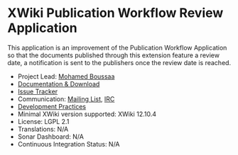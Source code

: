 # XWiki Publication Workflow Review Application

This application is an improvement of the Publication Workflow Application so that the documents published through this extension feature a review date, a notification is sent to the publishers once the review date is reached.

* Project Lead: [Mohamed Boussaa](http://www.xwiki.org/xwiki/bin/view/XWiki/mouhb)
* [Documentation & Download]()
* [Issue Tracker](https://jira.xwiki.org/browse/XAWORKFLOW)
* Communication: [Mailing List](http://dev.xwiki.org/xwiki/bin/view/Community/MailingLists), [IRC](http://dev.xwiki.org/xwiki/bin/view/Community/IRC)
* [Development Practices](http://dev.xwiki.org)
* Minimal XWiki version supported: XWiki 12.10.4
* License: LGPL 2.1
* Translations: N/A
* Sonar Dashboard: N/A
* Continuous Integration Status: N/A
